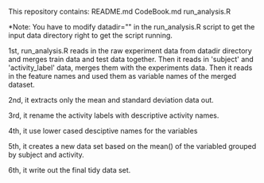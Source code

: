 
This repository contains:
README.md
CodeBook.md
run_analysis.R

*Note: You have to modify datadir="" in the run_analysis.R script to get the input data directory right to get the script running.

1st, run_analysis.R reads in the raw experiment data from datadir
directory and merges train data and test data together. Then it reads in 'subject' and 'activity_label' data, merges them with 
the experiments data. Then it reads in the feature names and used them as variable names of the merged dataset.

2nd, it extracts only the mean and standard deviation data out.

3rd, it rename the activity labels with descriptive activity names.

4th, it use lower cased desciptive names for the variables

5th, it creates a new data set based on the mean() of the variabled grouped by subject and activity.

6th, it write out the final tidy data set.

